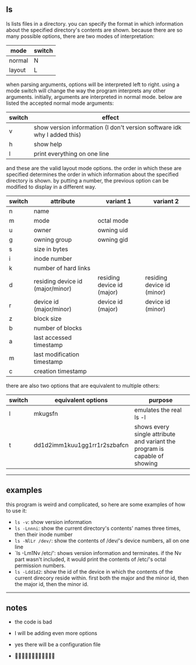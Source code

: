 ## ls

ls lists files in a directory. you can specify the format in which information about the specified directory's contents are shown. because there are so many possible options, there are two modes of interpretation:

| mode | switch |
| ---- | ------ |
| normal | N |
| layout | L |

when parsing arguments, options will be interpreted left to right. using a mode switch will change the way the program interprets any other arguments. initially, arguments are interpreted in normal mode. below are listed the accepted normal mode arguments:

| switch | effect |
| ------ | ------ |
| v | show version information (I don't version software idk why I added this) |
| h | show help |
| l | print everything on one line |

and these are the valid layout mode options. the order in which these are specified determines the order in which information about the specified directory is shown. by putting a number, the previous option can be modified to display in a different way.

| switch | attribute | variant 1 | variant 2 |
| ------ | --------- | --------- | --------- |
| n | name |  |  |
| m | mode | octal mode |  |
| u | owner | owning uid |  |
| g | owning group | owning gid |  |
| s | size in bytes |  |  |
| i | inode number |  |  |
| k | number of hard links |  |  |
| d | residing device id (major/minor) | residing device id (major) | residing device id (minor) |
| r | device id (major/minor) | device id (major) | device id (minor) |
| z | block size |  |  |
| b | number of blocks |  |  |
| a | last accessed timestamp |  |  |
| m | last modification timestamp |  |  |
| c | creation timestamp |  |  |

there are also two options that are equivalent to multiple others:

| switch | equivalent options | purpose |
| ------ | --------- | ------- |
| l | mkugsfn | emulates the real ls -l |
| t | dd1d2imm1kuu1gg1rr1r2szbafcn | shows every single attribute and variant the program is capable of showing |

---

## examples

this program is weird and complicated, so here are some examples of how to use it:

- `ls -v`: show version information
- `ls -Lnnni`: show the current directory's contents' names three times, then their inode number
- `ls -NlLr /dev/`: show the contents of /dev/'s device numbers, all on one line
- `ls -Lm1Nv /etc/': shows version information and terminates. if the Nv part wasn't included, it would print the contents of /etc/'s octal permission numbers.
- `ls -Ldd1d2`: show the id of the device in which the contents of the current direcory reside within. first both the major and the minor id, then the major id, then the minor id.

---

## notes

- the code is bad

- I will be adding even more options

- yes there will be a configuration file

- 🏳️‍🌈🏳️‍🌈🏳️‍🌈🏳️‍🌈🏳️‍🌈🏳️‍🌈
